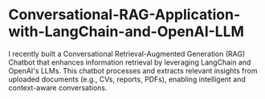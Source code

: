# Conversational-RAG-Application-with-LangChain-and-OpenAI-LLM
I recently built a Conversational Retrieval-Augmented Generation (RAG) Chatbot that enhances information retrieval by leveraging LangChain and OpenAI's LLMs. This chatbot processes and extracts relevant insights from uploaded documents (e.g., CVs, reports, PDFs), enabling intelligent and context-aware conversations.
